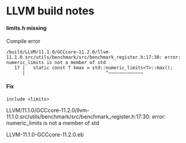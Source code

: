 # LLVM build notes

#### limits.h missing

Compile error
```
/build/LLVM/11.1.0/GCCcore-11.2.0/llvm-11.1.0.src/utils/benchmark/src/benchmark_register.h:17:30: error: numeric_limits is not a member of std
   17 |   static const T kmax = std::numeric_limits<T>::max();
      |                              ^~~~~~~~~~~~~~
```

#### Fix
```
include <limits>
```
LLVM/11.1.0/GCCcore-11.2.0/llvm-11.1.0.src/utils/benchmark/src/benchmark_register.h:17:30: error: numeric_limits is not a member of std

LLVM-11.1.0-GCCcore-11.2.0.eb
